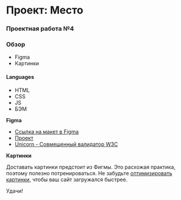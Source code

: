 # Проект: Место

### Проектная работа №4

### Обзор

* Figma
* Картинки

#### Languages
* HTML
* CSS
* JS
* БЭМ


**Figma**
* [Ссылка на макет в Figma](https://www.figma.com/file/2cn9N9jSkmxD84oJik7xL7/JavaScript.-Sprint-4?node-id=0%3A1)
* [Проект](https://bmazurme.github.io/mesto/)
* [Unicorn - Совмещенный валидатор W3C](https://validator.w3.org/)

**Картинки**

Доставать картинки предстоит из Фигмы. Это расхожая практика, поэтому полезно потренироваться.
Не забудьте [оптимизировать картинки](https://tinypng.com/), чтобы ваш сайт загружался быстрее.

Удачи!
